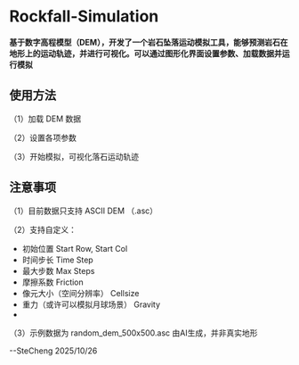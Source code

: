 # Rockfall-Simulation
**基于数字高程模型（DEM），开发了一个岩石坠落运动模拟工具，能够预测岩石在地形上的运动轨迹，并进行可视化。可以通过图形化界面设置参数、加载数据并运行模拟**
## 使用方法
（1）加载 DEM 数据  

（2）设置各项参数  

（3）开始模拟，可视化落石运动轨迹
## 注意事项
（1）目前数据只支持 ASCII DEM （.asc）

（2）支持自定义：
- 初始位置 Start Row, Start Col
- 时间步长 Time Step
- 最大步数 Max Steps
- 摩擦系数 Friction
- 像元大小（空间分辨率） Cellsize
- 重力（或许可以模拟月球场景） Gravity
- 
（3）示例数据为 random_dem_500x500.asc 由AI生成，并非真实地形

--SteCheng 2025/10/26
